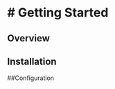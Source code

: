 # # Getting Started
   
  <a name="overview"></a>
  ## Overview
  
  <a name="installation"></a>
  ## Installation
 
  
  ##Configuration
 
